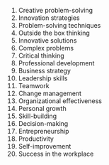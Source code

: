 1. Creative problem-solving
2. Innovation strategies
3. Problem-solving techniques
4. Outside the box thinking
5. Innovative solutions
6. Complex problems
7. Critical thinking
8. Professional development
9. Business strategy
10. Leadership skills
11. Teamwork
12. Change management
13. Organizational effectiveness
14. Personal growth
15. Skill-building
16. Decision-making
17. Entrepreneurship
18. Productivity
19. Self-improvement
20. Success in the workplace
